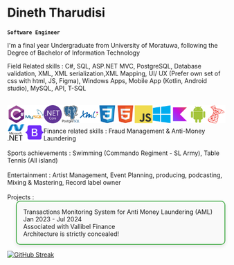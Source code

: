 #  Dineth Tharudisi

**`Software Engineer`**

I'm a final year Undergraduate from University of Moratuwa, following the Degree of Bachelor of Information Technology 

Field Related skills : C#, SQL, ASP.NET MVC, PostgreSQL, Database validation, XML, XML serialization,XML Mapping, UI/ UX (Prefer own set of css with html, JS, Figma), Windows Apps, Mobile App (Kotlin, Android studio), MySQL, API, T-SQL <br><br>

<a href="https://docs.microsoft.com/en-us/dotnet/csharp/" target="_blank">
    <img align="left" src="https://raw.githubusercontent.com/devicons/devicon/master/icons/csharp/csharp-original.svg" alt="C#" height="42px"/>
</a>
<a href="https://www.w3schools.com/sql/" target="_blank">
    <img align="left" src="https://raw.githubusercontent.com/devicons/devicon/master/icons/mysql/mysql-original-wordmark.svg" alt="SQL" height="42px"/>
</a>
<a href="https://dotnet.microsoft.com/apps/aspnet" target="_blank">
    <img align="left" src="https://raw.githubusercontent.com/devicons/devicon/master/icons/dotnetcore/dotnetcore-original.svg" alt="ASP.NET MVC" height="42px"/>
</a>
<a href="https://www.postgresql.org/" target="_blank">
    <img align="left" src="https://raw.githubusercontent.com/devicons/devicon/master/icons/postgresql/postgresql-original-wordmark.svg" alt="PostgreSQL" height="42px"/>
</a>
<a href="https://www.w3schools.com/xml/" target="_blank">
    <img align="left" src="https://raw.githubusercontent.com/devicons/devicon/master/icons/xml/xml-original.svg" alt="XML" height="42px"/>
</a>
<a href="#" target="_blank">
    <img align="left" src="https://raw.githubusercontent.com/devicons/devicon/master/icons/css3/css3-original.svg" alt="UI/UX" height="42px"/>
    <img align="left" src="https://raw.githubusercontent.com/devicons/devicon/master/icons/html5/html5-original.svg" alt="HTML" height="42px"/>
    <img align="left" src="https://raw.githubusercontent.com/devicons/devicon/master/icons/javascript/javascript-original.svg" alt="JavaScript" height="42px"/>
</a> 
<a href="https://www.microsoft.com/en-us/windows" target="_blank">
    <img align="left" src="https://raw.githubusercontent.com/devicons/devicon/master/icons/windows8/windows8-original.svg" alt="Windows Apps" height="42px"/>
</a>
<a href="https://kotlinlang.org/" target="_blank">
    <img align="left" src="https://raw.githubusercontent.com/devicons/devicon/master/icons/kotlin/kotlin-original.svg" alt="Kotlin" height="42px"/>
</a>
<a href="https://developer.android.com/studio" target="_blank">
    <img align="left" src="https://raw.githubusercontent.com/devicons/devicon/master/icons/android/android-original.svg" alt="Android Studio" height="42px"/>
</a>
<a href="https://docs.microsoft.com/en-us/sql/t-sql/queries/?view=sql-server-ver15" target="_blank">
    <img align="left" src="https://raw.githubusercontent.com/devicons/devicon/master/icons/microsoftsqlserver/microsoftsqlserver-plain.svg" alt="T-SQL" height="42px"/>
</a> 
<a href="https://dotnet.microsoft.com/" target="_blank">
    <img align="left" src="https://raw.githubusercontent.com/devicons/devicon/master/icons/dot-net/dot-net-original-wordmark.svg" alt=".NET" height="42px"/>
</a>
<a href="https://getbootstrap.com/" target="_blank">
    <img align="left" src="https://raw.githubusercontent.com/devicons/devicon/master/icons/bootstrap/bootstrap-plain.svg" alt="Bootstrap" height="42px"/>
</a>
<br><br><br>
Finance related skills : Fraud Management & Anti-Money Laundering <br><br>
Sports achievements : Swimming (Commando Regiment - SL Army), Table Tennis (All island) <br><br>
Entertainment : Artist Management, Event Planning, producing, podcasting, Mixing & Mastering, Record label owner <br><br>
Projects :
<div style="
    margin-left: 20px;
    border: 2px solid #4CAF50;
    border-radius: 10px;      
    padding: 15px;             
    background-color: #f9f9f9; 
    box-shadow: 0 4px 8px rgba(0, 0, 0, 0.1);">
    Transactions Monitoring System for Anti Money Laundering (AML) <br>
    Jan 2023 - Jul 2024<br>
    Associated with Vallibel Finance<br>
    Architecture is strictly concealed!
</div>



[![GitHub Streak](https://streak-stats.demolab.com?user=KD-Dineth-Tharudisi&theme=transparent&hide_border=true&border_radius=30&card_width=500)](https://git.io/streak-stats)


<br>
